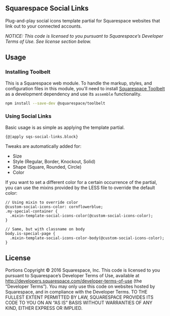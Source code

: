 Squarespace Social Links
------------------------------

Plug-and-play social icons template partial for Squarespace websites that link out to your connected accounts.

*NOTICE: This code is licensed to you pursuant to Squarespace’s Developer Terms of Use. See license section below.*

## Usage

### Installing Toolbelt

This is a Squarespace web module. To handle the markup, styles, and configuration files in this module, you'll need to install [Squarespace Toolbelt](https://github.com/Squarespace/squarespace-toolbelt) as a development dependency and use its `assemble` functionality.

```sh
npm install --save-dev @squarespace/toolbelt
```

### Using Social Links

Basic usage is as simple as applying the template partial.

```jsont
{@|apply sqs-social-links.block}
```

Tweaks are automatically added for:
* Size
* Style (Regular, Border, Knockout, Solid)
* Shape (Square, Rounded, Circle)
* Color

If you want to set a different color for a certain occurrence of the partial, you can use the mixins provided by the LESS file to override the default color:

```LESS
// Using mixin to override color
@custom-social-icons-color: cornflowerblue;
.my-special-container {
  .mixin-template-social-icons-color(@custom-social-icons-color);
}

// Same, but with classname on body
body.is-special-page {
  .mixin-template-social-icons-color-body(@custom-social-icons-color);
}
```


## License
Portions Copyright © 2016 Squarespace, Inc. This code is licensed to you pursuant to Squarespace’s Developer Terms of Use, available at http://developers.squarespace.com/developer-terms-of-use (the “Developer Terms”). You may only use this code on websites hosted by Squarespace, and in compliance with the Developer Terms. TO THE FULLEST EXTENT PERMITTED BY LAW, SQUARESPACE PROVIDES ITS CODE TO YOU ON AN “AS IS” BASIS WITHOUT WARRANTIES OF ANY KIND, EITHER EXPRESS OR IMPLIED.